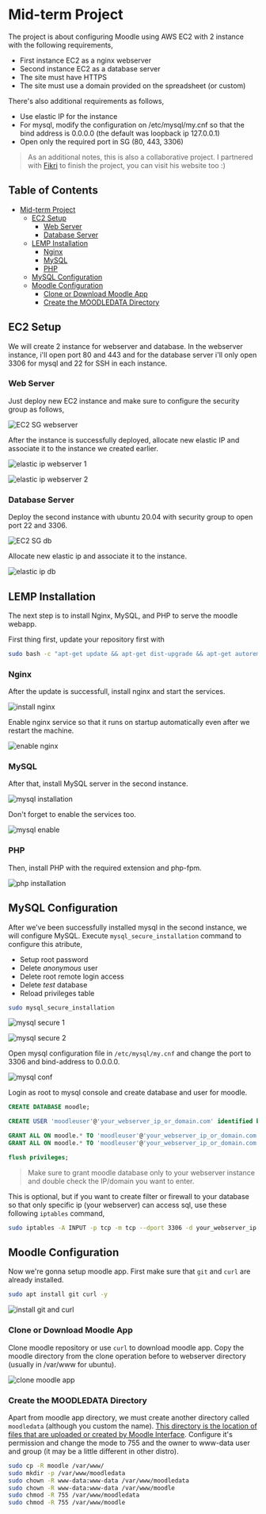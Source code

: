 # Mid-term Project

The project is about configuring Moodle using AWS EC2 with 2 instance with the following requirements,

- First instance EC2 as a nginx webserver
- Second instance EC2 as a database server
- The site must have HTTPS
- The site must use a domain provided on the spreadsheet (or custom)

There's also additional requirements as follows,

- Use elastic IP for the instance
- For mysql, modify the configuration on /etc/mysql/my.cnf so that the bind address is 0.0.0.0 (the default was loopback ip 127.0.0.1)
- Open only the required port in SG (80, 443, 3306)

> As an additional notes, this is also a collaborative project. I partnered with [Fikri](wuvel.net) to finish the project, you can visit his website too :)

## Table of Contents <!-- omit in toc -->

- [Mid-term Project](#mid-term-project)
  - [EC2 Setup](#ec2-setup)
    - [Web Server](#web-server)
    - [Database Server](#database-server)
  - [LEMP Installation](#lemp-installation)
    - [Nginx](#nginx)
    - [MySQL](#mysql)
    - [PHP](#php)
  - [MySQL Configuration](#mysql-configuration)
  - [Moodle Configuration](#moodle-configuration)
    - [Clone or Download Moodle App](#clone-or-download-moodle-app)
    - [Create the MOODLEDATA Directory](#create-the-moodledata-directory)

## EC2 Setup

We will create 2 instance for webserver and database. In the webserver instance, i'll open port 80 and 443 and for the database server i'll only open 3306 for mysql and 22 for SSH in each instance.

### Web Server

Just deploy new EC2 instance and make sure to configure the security group as follows,

![EC2 SG webserver](img/001.png)

After the instance is successfully deployed, allocate new elastic IP and associate it to the instance we created earlier.

![elastic ip webserver 1](img/002.png)

![elastic ip webserver 2](img/003.png)

### Database Server

Deploy the second instance with ubuntu 20.04 with security group to open port 22 and 3306.

![EC2 SG db](img/004.png)

Allocate new elastic ip and associate it to the instance.

![elastic ip db](img/005.png)

## LEMP Installation

The next step is to install Nginx, MySQL, and PHP to serve the moodle webapp.

First thing first, update your repository first with

```bash
sudo bash -c "apt-get update && apt-get dist-upgrade && apt-get autoremove"
```

### Nginx

After the update is successfull, install nginx and start the services.

![install nginx](img/006.png)

Enable nginx service so that it runs on startup automatically even after we restart the machine.

![enable nginx](img/007.png)

### MySQL

After that, install MySQL server in the second instance.

![mysql installation](img/008.png)

Don't forget to enable the services too.

![mysql enable](img/009.png)

### PHP

Then, install PHP with the required extension and php-fpm.

![php installation](img/010.png)

## MySQL Configuration

After we've been successfully installed mysql in the second instance, we will configure MySQL. Execute `mysql_secure_installation` command to configure this atribute,

- Setup root password
- Delete *anonymous* user
- Delete root remote login access
- Delete *test* database
- Reload privileges table

```bash
sudo mysql_secure_installation
```

![mysql secure 1](img/011.png)

![mysql secure 2](img/012.png)

Open mysql configuration file in `/etc/mysql/my.cnf` and change the port to 3306 and bind-address to 0.0.0.0.

![mysql conf](img/013.png)

Login as root to mysql console and create database and user for moodle.

```sql
CREATE DATABASE moodle;

CREATE USER 'moodleuser'@'your_webserver_ip_or_domain.com' identified by 'your_password';

GRANT ALL ON moodle.* TO 'moodleuser'@'your_webserver_ip_or_domain.com' identified by 'your_password';
GRANT ALL ON moodle.* TO 'moodleuser'@'your_webserver_ip_or_domain.com' WITH GRANT OPTION;

flush privileges;
```

> Make sure to grant moodle database only to your webserver instance and double check the IP/domain you want to enter.

This is optional, but if you want to create filter or firewall to your database so that only specific ip (your webserver) can access sql, use these following `iptables` command,

```bash
sudo iptables -A INPUT -p tcp -m tcp --dport 3306 -d your_webserver_ip -j ACCEPT
```

## Moodle Configuration

Now we're gonna setup moodle app. First make sure that `git` and `curl` are already installed.

```bash
sudo apt install git curl -y
```

![install git and curl](img/014.png)

### Clone or Download Moodle App

Clone moodle repository or use `curl` to download moodle app. Copy the moodle directory from the clone operation before to webserver directory (usually in /var/www for ubuntu).

![clone moodle app](img/015.png)

### Create the MOODLEDATA Directory

Apart from moodle app directory, we must create another directory called `moodledata` (although you custom the name). [This directory is the location of files that are uploaded or created by Moodle Interface][1]. Configure it's permission and change the mode to 755 and the owner to www-data user and group (it may be a little different in other distro).

```bash
sudo cp -R moodle /var/www/
sudo mkdir -p /var/www/moodledata
sudo chown -R www-data:www-data /var/www/moodledata
sudo chown -R www-data:www-data /var/www/moodle
sudo chmod -R 755 /var/www/moodledata
sudo chmod -R 755 /var/www/moodle
```

<!-- Reference Links -->
[1]: https://docs.moodle.org/19/en/Moodledata_directory
